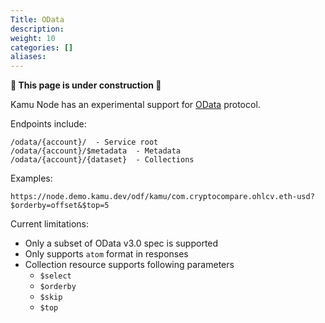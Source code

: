 ```yaml
---
Title: OData
description:
weight: 10
categories: []
aliases:
---
```


**🚧 This page is under construction 🚧**

Kamu Node has an experimental support for [OData](https://www.odata.org/) protocol.

Endpoints include:
```
/odata/{account}/  - Service root
/odata/{account}/$metadata  - Metadata
/odata/{account}/{dataset}  - Collections
```

Examples:
```
https://node.demo.kamu.dev/odf/kamu/com.cryptocompare.ohlcv.eth-usd?$orderby=offset&$top=5
```

Current limitations:
- Only a subset of OData v3.0 spec is supported
- Only supports `atom` format in responses
- Collection resource supports following parameters
  - `$select`
  - `$orderby`
  - `$skip`
  - `$top`
